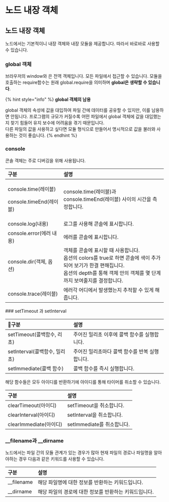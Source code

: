 # 노드 내장 객체

## 노드 내장 객체 

 노드에서는 기본적이니 내장 객체와 내장 모듈을 제공합니다. 따라서 바로바로 사용할 수 있습니다. 

### global 객체

 브라우저의 window와 은 전역 객체입니다. 모든 파일에서 접근할 수 있습니다. 모듈을 호출하는 require함수는 원래 global.require을 의미하며 **global은 생략할 수 있습니다**.

{% hint style="info" %}
**global 객체의 남용**

 global 객체의 속성에 값을 대입하여 파일 간에 데이터를 공유할 수 있지만, 이를 남용하면 안됩니다. 프로그램의 규모가 커질수록 어떤 파일에서 global 객체에 값을 대입했는지 찾기 힘들어 유지 보수에 어려움을 겪기 때문입니다.  
 다른 파일의 값을 사용하고 싶다면 모듈 형식으로 만들어서 명시적으로 값을 불러와 사용하는 것이 좋습니다.
{% endhint %}

### console 

 콘솔 객체는 주로 디버깅을 위해 사용됩니다. 

<table>
  <thead>
    <tr>
      <th style="text-align:left">&#xAD6C;&#xBD84;</th>
      <th style="text-align:left">&#xC124;&#xBA85;</th>
    </tr>
  </thead>
  <tbody>
    <tr>
      <td style="text-align:left">
        <p>console.time(&#xB808;&#xC774;&#xBE14;)</p>
        <p>console.timeEnd(&#xB808;&#xC774;&#xBE14;)</p>
      </td>
      <td style="text-align:left">console.time(&#xB808;&#xC774;&#xBE14;)&#xACFC; console.timeEnd(&#xB808;&#xC774;&#xBE14;)
        &#xC0AC;&#xC774;&#xC758; &#xC2DC;&#xAC04;&#xC744; &#xCE21;&#xC815;&#xD569;&#xB2C8;&#xB2E4;.</td>
    </tr>
    <tr>
      <td style="text-align:left">console.log(&#xB0B4;&#xC6A9;)</td>
      <td style="text-align:left">&#xB85C;&#xADF8;&#xB97C; &#xC0AC;&#xC6A9;&#xD574; &#xCF58;&#xC194;&#xC5D0;
        &#xD45C;&#xC2DC;&#xD569;&#xB2C8;&#xB2E4;.</td>
    </tr>
    <tr>
      <td style="text-align:left">console.error(&#xC5D0;&#xB7EC; &#xB0B4;&#xC6A9;)</td>
      <td style="text-align:left">&#xC5D0;&#xB7EC;&#xB97C; &#xCF58;&#xC194;&#xC5D0; &#xD45C;&#xC2DC;&#xD569;&#xB2C8;&#xB2E4;.</td>
    </tr>
    <tr>
      <td style="text-align:left">console.dir(&#xAC1D;&#xCCB4;, &#xC635;&#xC158;)</td>
      <td style="text-align:left">&#xAC1D;&#xCCB4;&#xB97C; &#xCF58;&#xC194;&#xC5D0; &#xD45C;&#xC2DC;&#xD560;
        &#xB54C; &#xC0AC;&#xC6A9;&#xD569;&#xB2C8;&#xB2E4;.
        <br />&#xC635;&#xC158;&#xC758; colors&#xB97C; true&#xB85C; &#xD558;&#xBA74;
        &#xCF58;&#xC194;&#xC5D0; &#xC0C9;&#xC774; &#xCD94;&#xAC00;&#xB418;&#xC5B4;
        &#xBCF4;&#xAE30;&#xAC00; &#xD55C;&#xACB0; &#xD3B8;&#xD574;&#xC9D1;&#xB2C8;&#xB2E4;.
        <br
        />&#xC635;&#xC158;&#xC758; depth&#xB97C; &#xD1B5;&#xD574; &#xAC1D;&#xCCB4;
        &#xC548;&#xC758; &#xAC1D;&#xCCB4;&#xB97C; &#xBA87; &#xB2E8;&#xACC4;&#xAE4C;&#xC9C0;
        &#xBCF4;&#xC5EC;&#xC904;&#xC9C0;&#xB97C; &#xACB0;&#xC815;&#xD569;&#xB2C8;&#xB2E4;.</td>
    </tr>
    <tr>
      <td style="text-align:left">console.trace(&#xB808;&#xC774;&#xBE14;)</td>
      <td style="text-align:left">&#xC5D0;&#xB7EC;&#xAC01; &#xC5B4;&#xB514;&#xC5D0;&#xC11C; &#xBC1C;&#xC0DD;&#xD588;&#xB294;&#xC9C0;
        &#xCD94;&#xC801;&#xD560; &#xC218; &#xC788;&#xAC8C; &#xD574;&#xC90D;&#xB2C8;&#xB2E4;.</td>
    </tr>
  </tbody>
</table>### setTimeout 과 setInterval

| 구분 | 설명  |
| :--- | :--- |
| setTimeout\(콜백함수, 리초\) | 주어진 밀리초 이후에 콜백 함수를 실행합니다.  |
| setInterval\(콜백함수, 밀리초\)  | 주어진 밀리초마다 콜백 함수를 반복 실행합니다.  |
| setImmediate\(콜백 함수\) | 콜백 함수를 즉시 실행합니다.  |

 해당 함수들은 모두 아이디를 반환하기에 아이디를 통해 타이머를 취소할 수 있습니다. 

| 구분 | 설명  |
| :--- | :--- |
| clearTimeout\(아이디\) | setTimeout을 취소합니다. |
| clearInterval\(아이디\) | setInterval을 취소합니다. |
| clearImmediate\(아이디\) | setImmediate를 취소합니다.  |

### \_\_filename과 \_\_dirname

 노드에서는 파일 간의 모듈 관계가 있는 경우가 많아 현재 파일의 경로나 파일명을 알아야하는 경우 다음과 같은 키워드를 사용할 수 있습니다. 

| 구분 | 설명 |
| :--- | :--- |
| \_\_filename | 해당 파일명에 대한 정보를 반환하는 키워드입니다. |
| \_\_dirname | 해당 파일의 경로에 대한 정보를 반환하는 키워드입니다.  |



